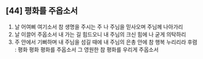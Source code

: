## [44] 평화를 주옵소서

1) 날 어여삐 여기소서 참 생명을 주시는 주 나 주님을 믿사오며 주님께 나아가리
2) 날 이끌어 주옵소서 내 가는 길 힘드오니 내 주님의 크신 힘에 나 굳게 의탁하리
3) 주 안에서 기뻐하며 내 주님을 섬길 때에 내 주님의 은총 안에 참 행복 누리리라
후렴 : 평화 평화 평화를 주옵소서 그 영원한 참 평화를 우리게 주옵소서

